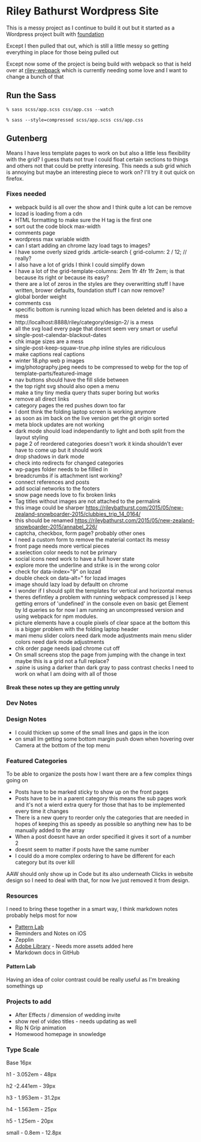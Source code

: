 # Riley Bathurst Wordpress Site

This is a messy project as I continue to build it out but it started as a Wordpress project built with [foundation](https://github.com/zurb/foundation-sites)

Except I then pulled that out, which is still a little messy so getting everything in place for those being pulled out

Except now some of the project is being build with webpack so that is held over at [riley-webpack](https://github.com/rileybathurst/riley-webpack) which is currently needing some love and I want to change a bunch of that

## Run the Sass
```% sass scss/app.scss css/app.css --watch ```

```% sass --style=compressed scss/app.scss css/app.css ```

## Gutenberg
Means I have less template pages to work on but also a little less flexibility with the grid?
I guess thats not true I could float certain sections to things and others not that could be pretty interesing.
This needs a sub grid which is annoying but maybe an interesting piece to work on?
I'll try it out quick on firefox.

### Fixes needed
- webpack build is all over the show and I think quite a lot can be remove
- lozad is loading from a cdn
- HTML formatting to make sure the H tag is the first one
- sort out the code block max-width
- comments page
- wordpress max variable width
- can I start adding an chrome lazy load tags to images?
- I have some overly sized grids .article-search { grid-column: 2 / 12; // really?
- I also have a lot of grids I think I could simplify down
- I have a lot of the grid-template-columns: 2em 1fr 4fr 1fr 2em; is that because its right or because its easy?
- there are a lot of zeros in the styles are they overwritting stuff I have written, brower defaults, foundation stuff I can now remove?
- global border weight
- comments css
- specific bottom is running lozad which has been deleted and is also a mess
- http://localhost:8888/riley/category/design-2/ is a mess
- all the svg load every page that doesnt seem very smart or useful
- single-post-calendar-blackout-dates
- chk image sizes are a mess
- single-post-keep-squaw-true.php inline styles are ridiculous
- make captions real captions
- winter 18.php web p images
- img/photography.jpeg needs to be compressed to webp for the top of template-parts/featured-image
- nav buttons should have the fill slide between
- the top right svg should also open a menu
- make a tiny tiny media query thats super boring but works
- remove all direct links
- category pages the red pushes down too far
- I dont think the folding laptop screen is working anymore
- as soon as im back on the live version get the git origin sorted
- meta block updates are not working
- dark mode should load independantly to light and both split from the layout styling
- page 2 of reordered categories doesn't work it kinda shouldn't ever have to come up but it should work
- drop shadows in dark mode
- check into redirects for changed categories
- wp-pages folder needs to be fillled in
- breadcrumbs if is attachment isnt working?
- connect references and posts
- add social networks to the footers
- snow page needs love to fix broken links
- Tag titles without images are not attached to the permalink
- this image could be sharper https://rileybathurst.com/2015/05/new-zealand-snowboarder-2015/clubbies_trip_14_0164/
- this should be renamed https://rileybathurst.com/2015/05/new-zealand-snowboarder-2015/annabel_226/
- captcha, checkbox, form page? probably other ones
- I need a custom form to remove the material contact its messy
- front page needs more vertical pieces
- a:selection color needs to not be primary
- social icons need work to have a full hover state
- explore more the underline and strike is in the wrong color
- check for data-index="9" on lozad
- double check on data-alt=" for lozad images
- image should lazy load by defaultt on chrome
- I wonder if I should split the templates for vertical and horizontal menus
- theres defintley a problem with running webpack compressed js I keep getting errors of 'undefined' in the console even on basic get Element by Id queries so for now I am running an uncompressed version and using webpack for npm modules.
- picture elements have a couple pixels of clear space at the bottom this is a bigger problem with the folding laptop header
- mani menu slider colors need dark mode adjustments
main menu slider colors need dark mode adjustments
- chk order page needs ipad chrome cut off
- On small screens stop the page from jumping with the change in text maybe this is a grid not a full replace?
- .spine is using a darker than dark gray to pass contrast checks I need to work on what I am doing with all of those

#### Break these notes up they are getting unruly

### Dev Notes

### Design Notes

- I could thicken up some of the small lines and gaps in the icon
- on small Im getting some bottom margin push down when hovering over Camera at the bottom of the top menu

### Featured Categories

To be able to organize the posts how I want there are a few complex things going on 
- Posts have to be marked sticky to show up on the front pages
- Posts have to be in a parent category this means the sub pages work and it's not a wierd extra query for those that has to be implemented every time it changes
- There is a new query to reorder only the categories that are needed in hopes of keeping this as speedy as possible so anything new has to be manually added to the array
- When a post doesnt have an order specified it gives it sort of a number 2
- doesnt seem to matter if posts have the same number
- I could do a more complex ordering to have be different for each category but its over kill

AAW should only show up in Code but its also underneath Clicks in website design so I need to deal with that, for now Ive just removed it from design.

### Resources

I need to bring these together in a smart way, I think markdown notes probably helps most for now

- [Pattern Lab](https://www.pattern.rileybathurst.com/?p=all)
- Reminders and Notes on iOS
- Zepplin
- [Adobe Library](https://color.adobe.com/mythemes) - Needs more assets added here
- Markdown docs in GitHub

#### Pattern Lab

Having an idea of color contrast could be really useful as I'm breaking somethings up



### Projects to add

- After Effects / dimension of wedding invite
- show reel of video titles - needs updating as well
- Rip N Grip animation
- Homewood homepage in snowledge 



### Type Scale

Base 16px

h1 - 3.052em - 48px

h2 -2.441em - 39px

h3 - 1.953em - 31.2px

h4 - 1.563em - 25px

h5 - 1.25em - 20px

small - 0.8em - 12.8px